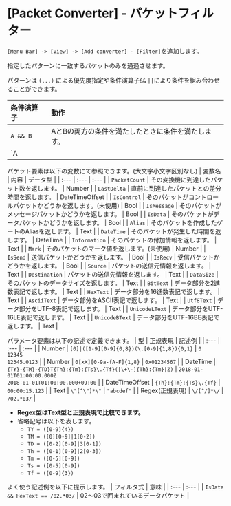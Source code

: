 # [Packet Converter] - パケットフィルター

`[Menu Bar] -> [View] -> [Add converter] - [Filter]`を追加します。

指定したパターンに一致するパケットのみを通過させます。

パターンは `(...)` による優先度指定や条件演算子`&&` `||`により条件を組み合わせることができます。<br>

| 条件演算子 | 動作 |
| :---       | :--- |
| `A && B`   | AとBの両方の条件を満たしたときに条件を満たします。        |
| `A || B`   | AとBのどちらか一方の条件を満たしたときに条件を満たします。|

パケット要素は以下の変数にて参照できます。(大文字小文字区別なし)
| 変数名          | 内容 | データ型 |
| :---            | :--- | :---     |
| `PacketCount`   | その変換機に到達したパケット数を返します。                     | Number         |
| `LastDelta`     | 直前に到達したパケットとの差分時間を返します。                 | DateTimeOffset |
| `IsControl`     | そのパケットがコントロールパケットかどうかを返します。(未使用) | Bool           |
| `IsMessage`     | そのパケットがメッセージパケットかどうかを返します。           | Bool           |
| `IsData`        | そのパケットがデータパケットかどうかを返します。               | Bool           |
| `Alias`         | そのパケットを作成したゲートのAliasを返します。                | Text           |
| `DateTime`      | そのパケットが発生した時間を返します。                         | DateTime       |
| `Information`   | そのパケットの付加情報を返します。                             | Text           |
| `Mark`          | そのパケットのマーク値を返します。(未使用)                     | Number         |
| `IsSend`        | 送信パケットかどうかを返します。                               | Bool           |
| `IsRecv`        | 受信パケットかどうかを返します。                               | Bool           |
| `Source`        | パケットの送信元情報を返します。                               | Text           |
| `Destination`   | パケットの送信先情報を返します。                               | Text           |
| `DataSize`      | そのパケットのデータサイズを返します。                         | Text           |
| `BitText`       | データ部分を2進数表記で返します。                              | Text           |
| `HexText`       | データ部分を16進数表記で返します。                             | Text           |
| `AsciiText`     | データ部分をASCII表記で返します。                              | Text           |
| `Utf8Text`      | データ部分をUTF-8表記で返します。                              | Text           |
| `UnicodeLText`  | データ部分をUTF-16LE表記で返します。                           | Text           |
| `UnicodeBText`  | データ部分をUTF-16BE表記で返します。                           | Text           |

パラメータ要素は以下の記述で定義できます。
| 型 | 正規表現 | 記述例 |
| :--- | :--- | :--- |
| Number   | `[0]|([1-9][0-9]{0,8})(\.[0-9]{1,8}){0,1}` | `0`<br>`12345`<br>`12345.0123` |
| Number   | `0[xX][0-9a-fA-F]{1,8}`                    | `0x01234567` |
| DateTime | `{TY}-{TM}-{TD}T{Th}:{Tm}:{Ts}\.{Tf}([\+\-]{Th}:{Tm}|Z)` | `2018-01-01T01:00:00.000Z`<br>`2018-01-01T01:00:00.000+09:00` |
| DateTimeOffset | `{Th}:{Tm}:{Ts}\.{Tf}`                    | `00:00:15.123` |
| Text | `\"[^\"]*\"` | `"abcdef"` |
| Regex(正規表現) | `\/[^/]*\/` | `/02.*03/` |
- **Regex型はText型と正規表現で比較できます。**
- 省略記号は以下を表します。
  - `TY = ([0-9]{4})`
  - `TM = ([0][0-9]|1[0-2])`
  - `TD = ([0-2][0-9]|3[0-1])`
  - `Th = ([0-1][0-9]|2[0-3])`
  - `Tm = ([0-5][0-9])`
  - `Ts = ([0-5][0-9])`
  - `Tf = ([0-9]{3})`

よく使う記述例を以下に提示します。
| フィルタ式 | 意味 |
| :--- | :--- |
| `IsData && HexText == /02.*03/` | 02～03で囲まれているデータパケット |
